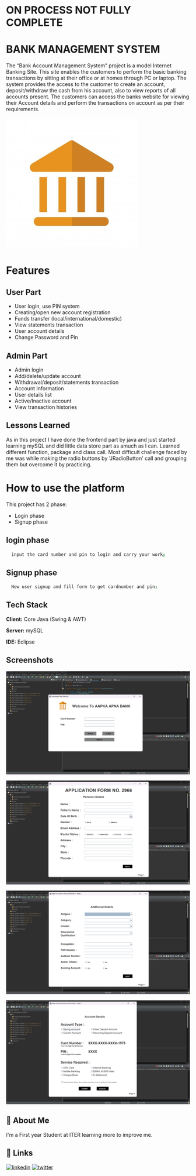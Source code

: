# ON PROCESS NOT FULLY COMPLETE
# BANK MANAGEMENT SYSTEM


The “Bank Account Management System” project is a model Internet Banking Site. This site enables the customers to perform the basic banking transactions by sitting at their office or at homes through PC or laptop. The system provides the access to the customer to create an account, deposit/withdraw the cash from his account, also to view reports of all accounts present. The customers can access the banks website for viewing their Account details and perform the transactions on account as per their requirements.



![Logo](https://github.com/Pratik-k-sahoo/BankManagementSystem/blob/master/LOGO/logo.jpg)


# Features
## User Part
- User login, use PIN system 
- Creating/open new account registration
- Funds transfer (local/international/domestic)
- View statements transaction 
- User account details 
- Change Password and Pin

## Admin Part
- Admin login 
- Add/delete/update account 
- Withdrawal/deposit/statements transaction 
- Account Information 
- User details list 
- Active/Inactive account 
- View transaction histories



## Lessons Learned

As in this project I have done the frontend part by java and just started learning mySQL and did little data store part as amuch as I can. Learned different function, package and class call. Most difficult challenge faced by me was while making the radio buttons by 'JRadioButton' call and grouping them but overcome it by practicing.


#  How to use the platform

This project has 2 phase:
- Login phase
- Signup phase

## login phase
```bash
  input the card number and pin to login and carry your work;
```
## Signup phase
```bash
  New user signup and fill form to get cardnumber and pin;
```
    
## Tech Stack

**Client:**  Core Java (Swing & AWT)

**Server:** mySQL

**IDE:** Eclipse


## Screenshots

![App Screenshot](https://github.com/Pratik-k-sahoo/BankManagementSystem/blob/master/ScreenShots/Screenshot_20230219_105031.png)

![App Screenshot](https://github.com/Pratik-k-sahoo/BankManagementSystem/blob/master/ScreenShots/Screenshot_20230219_105053.png)

![App Screenshot](https://github.com/Pratik-k-sahoo/BankManagementSystem/blob/master/ScreenShots/Screenshot_20230219_105137.png)

![App Screenshot](https://github.com/Pratik-k-sahoo/BankManagementSystem/blob/master/ScreenShots/Screenshot_20230219_105208.png)


## 🚀 About Me
I'm a First year Student at ITER learning more to improve me.


## 🔗 Links

[![linkedin](https://img.shields.io/badge/linkedin-0A66C2?style=for-the-badge&logo=linkedin&logoColor=white)](https://www.linkedin.com/in/pratik-sahoo-325982121)
[![twitter](https://img.shields.io/badge/twitter-1DA1F2?style=for-the-badge&logo=twitter&logoColor=white)](https://twitter.com/Pratiksahoo2002?t=Ncuxl2EpMZIhgY57CbFMow&s=35)

